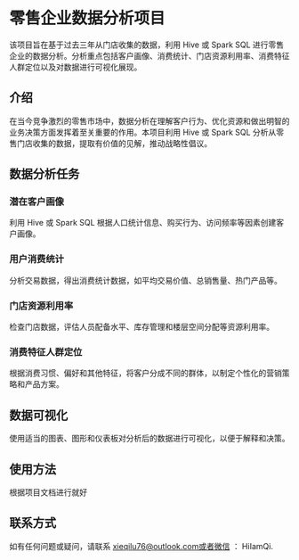 # 零售企业数据分析项目

该项目旨在基于过去三年从门店收集的数据，利用 Hive 或 Spark SQL 进行零售企业的数据分析。分析重点包括客户画像、消费统计、门店资源利用率、消费特征人群定位以及对数据进行可视化展现。

## 介绍

在当今竞争激烈的零售市场中，数据分析在理解客户行为、优化资源和做出明智的业务决策方面发挥着至关重要的作用。本项目利用 Hive 或 Spark SQL 分析从零售门店收集的数据，提取有价值的见解，推动战略性倡议。

## 数据分析任务

### 潜在客户画像

利用 Hive 或 Spark SQL 根据人口统计信息、购买行为、访问频率等因素创建客户画像。

### 用户消费统计

分析交易数据，得出消费统计数据，如平均交易价值、总销售量、热门产品等。

### 门店资源利用率

检查门店数据，评估人员配备水平、库存管理和楼层空间分配等资源利用率。

### 消费特征人群定位

根据消费习惯、偏好和其他特征，将客户分成不同的群体，以制定个性化的营销策略和产品方案。

## 数据可视化

使用适当的图表、图形和仪表板对分析后的数据进行可视化，以便于解释和决策。

## 使用方法

根据项目文档进行就好

## 联系方式

如有任何问题或疑问，请联系  xieqilu76@outlook.com或者微信 ： HiIamQi.